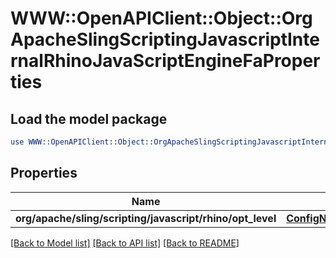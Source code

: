 # WWW::OpenAPIClient::Object::OrgApacheSlingScriptingJavascriptInternalRhinoJavaScriptEngineFaProperties

## Load the model package
```perl
use WWW::OpenAPIClient::Object::OrgApacheSlingScriptingJavascriptInternalRhinoJavaScriptEngineFaProperties;
```

## Properties
Name | Type | Description | Notes
------------ | ------------- | ------------- | -------------
**org/apache/sling/scripting/javascript/rhino/opt_level** | [**ConfigNodePropertyInteger**](ConfigNodePropertyInteger.md) |  | [optional] 

[[Back to Model list]](../README.md#documentation-for-models) [[Back to API list]](../README.md#documentation-for-api-endpoints) [[Back to README]](../README.md)


